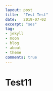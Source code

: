 ```yaml
---
layout: post
title:  "Test Test"
date:   2019-07-02
excerpt: "ses"
tag:
- jekyll 
- moon
- blog
- about
- theme
comments: true
---
```


# Test11
